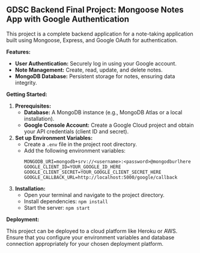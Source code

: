 ##  GDSC Backend Final Project: Mongoose Notes App with Google Authentication

This project is a complete backend application for a note-taking application built using Mongoose, Express, and Google OAuth for authentication. 

**Features:**

* **User Authentication:** Securely log in using your Google account.
* **Note Management:** Create, read, update, and delete notes.
* **MongoDB Database:** Persistent storage for notes, ensuring data integrity.

**Getting Started:**

1. **Prerequisites:**
    * **Database:** A MongoDB instance (e.g., MongoDB Atlas or a local installation).
    * **Google Console Account:** Create a Google Cloud project and obtain your API credentials (client ID and secret).
2. **Set up Environment Variables:**
   * Create a `.env` file in the project root directory.
   * Add the following environment variables:
     ```
     MONGODB_URI=mongodb+srv://<username>:<password>@mongodburlhere
     GOOGLE_CLIENT_ID=YOUR_GOOGLE_ID_HERE
     GOOGLE_CLIENT_SECRET=YOUR_GOOGLE_CLIENT_SECRET_HERE
     GOOGLE_CALLBACK_URL=http://localhost:5000/google/callback 
     ```
3. **Installation:**
   * Open your terminal and navigate to the project directory.
   * Install dependencies: `npm install`
   * Start the server: `npm start`

**Deployment:**

This project can be deployed to a cloud platform like Heroku or AWS.  Ensure that you configure your environment variables and database connection appropriately for your chosen deployment platform.
